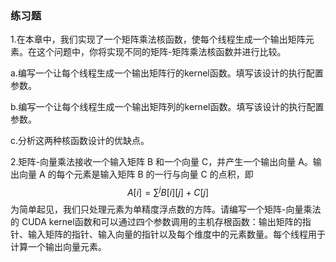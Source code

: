 ### 练习题

1.在本章中，我们实现了一个矩阵乘法核函数，使每个线程生成一个输出矩阵元素。在这个问题中，你将实现不同的矩阵-矩阵乘法核函数并进行比较。

a.编写一个让每个线程生成一个输出矩阵行的kernel函数。填写该设计的执行配置参数。

b.编写一个让每个线程生成一个输出矩阵列的kernel函数。填写该设计的执行配置参数。

c.分析这两种核函数设计的优缺点。



2.矩阵-向量乘法接收一个输入矩阵 B 和一个向量 C，并产生一个输出向量 A。输出向量 A 的每个元素是输入矩阵 B 的一行与向量 C 的点积，即
$$
A[i] = \sum ^jB[i][j] + C[j]
$$
为简单起见，我们只处理元素为单精度浮点数的方阵。请编写一个矩阵-向量乘法的 CUDA  kernel函数和可以通过四个参数调用的主机存根函数：输出矩阵的指针、输入矩阵的指针、输入向量的指针以及每个维度中的元素数量。每个线程用于计算一个输出向量元素。



